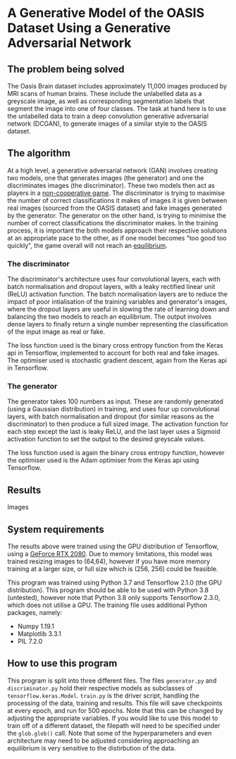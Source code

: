 # A Generative Model of the OASIS Dataset Using a Generative Adversarial Network

## The problem being solved
The Oasis Brain dataset includes approximately 11,000 images produced by MRI scans of human brains. These include the unlabelled data as a greyscale image, as well as corresponding segmentation labels that segment the image into one of four classes. The task at hand here is to use the unlabelled data to train a deep convolution generative adversarial network (DCGAN), to generate images of a similar style to the OASIS dataset.

## The algorithm
At a high level, a generative adversarial network (GAN) involves creating two models, one that generates images (the generator) and one the discriminates images (the discriminator). These two models then act as players in a [non-cooperative game](https://en.wikipedia.org/wiki/Non-cooperative_game_theory). The discriminator is trying to maximise the number of correct classifications it makes of images it is given between real images (sourced from the OASIS dataset) and fake images generated by the generator. The generator on the other hand, is trying to minimise the number of correct classifications the discriminator makes. In the training process, it is important the both models approach their respective solutions at an appropriate pace to the other, as if one model becomes "too good too quickly", the game overall will not reach an [equilibrium](https://en.wikipedia.org/wiki/Nash_equilibrium).

### The discriminator
The discriminator's architecture uses four convolutional layers, each with batch normalisation and dropout layers, with a leaky rectified linear unit (ReLU) activation function. The batch normalisation layers are to reduce the impact of poor intialisation of the training variables and generator's images, where the dropout layers are useful in slowing the rate of learning down and balancing the two models to reach an equilibrium. The output involves dense layers to finally return a single number representing the classification of the input image as real or fake.

The loss function used is the binary cross entropy function from the Keras api in Tensorflow, implemented to account for both real and fake images. The optimiser used is stochastic gradient descent, again from the Keras api in Tensorflow.

### The generator
The generator takes 100 numbers as input. These are randomly generated (using a Gaussian distribution) in training, and uses four up convolutional layers, with batch normalisation and dropout (for similar reasons as the discriminator) to then produce a full sized image. The activation function for each step except the last is leaky ReLU, and the last layer uses a Sigmoid activation function to set the output to the desired greyscale values.

The loss function used is again the binary cross entropy function, however the optimiser used is the Adam optimiser from the Keras api using Tensorflow.

## Results
Images

## System requirements
The results above were trained using the GPU distribution of Tensorflow, using a [GeForce RTX 2080](https://en.wikipedia.org/wiki/Nash_equilibrium). Due to memory limitations, this model was trained resizing images to (64,64), however if you have more memory training at a larger size, or full size which is (256, 256) could be feasible.

This program was trained using Python 3.7 and Tensorflow 2.1.0 (the GPU distribution). This program should be able to be used with Python 3.8 (untested), however note that Python 3.8 only supports Tensorflow 2.3.0, which does not utilise a GPU. The training file uses additional Python packages, namely:

* Numpy 1.19.1
* Matplotlib 3.3.1
* PIL 7.2.0

## How to use this program
This program is split into three different files. The files `generator.py` and `discriminator.py` hold their respective models as subclasses of `tensorflow.keras.Model`. `train.py` is the driver script, handling the processing of the data, training and results. This file will save checkpoints at every epoch, and run for 500 epochs. Note that this can be changed by adjusting the appropriate variables. If you would like to use this model to train off of a different dataset, the filepath will need to be specified under the `glob.glob()` call. Note that some of the hyperparameters and even architecture may need to be adjusted considering approaching an equilibrium is very sensitive to the distirbution of the data.

